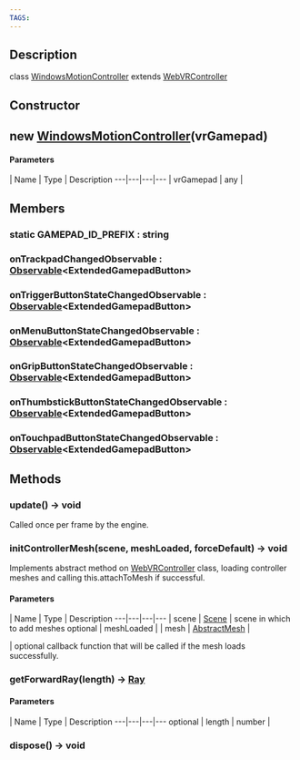 ```yaml
---
TAGS:
---
```

## Description

class [WindowsMotionController](/classes/3.1/WindowsMotionController) extends [WebVRController](/classes/3.1/WebVRController)



## Constructor

## new [WindowsMotionController](/classes/3.1/WindowsMotionController)(vrGamepad)



#### Parameters
 | Name | Type | Description
---|---|---|---
 | vrGamepad | any | 

## Members

### static GAMEPAD_ID_PREFIX : string


### onTrackpadChangedObservable : [Observable](/classes/3.1/Observable)&lt;ExtendedGamepadButton&gt;


### onTriggerButtonStateChangedObservable : [Observable](/classes/3.1/Observable)&lt;ExtendedGamepadButton&gt;


### onMenuButtonStateChangedObservable : [Observable](/classes/3.1/Observable)&lt;ExtendedGamepadButton&gt;


### onGripButtonStateChangedObservable : [Observable](/classes/3.1/Observable)&lt;ExtendedGamepadButton&gt;


### onThumbstickButtonStateChangedObservable : [Observable](/classes/3.1/Observable)&lt;ExtendedGamepadButton&gt;


### onTouchpadButtonStateChangedObservable : [Observable](/classes/3.1/Observable)&lt;ExtendedGamepadButton&gt;


## Methods

### update() &rarr; void

Called once per frame by the engine.
### initControllerMesh(scene, meshLoaded, forceDefault) &rarr; void

Implements abstract method on [WebVRController](/classes/3.1/WebVRController) class, loading controller meshes and calling this.attachToMesh if successful.

#### Parameters
 | Name | Type | Description
---|---|---|---
 | scene | [Scene](/classes/3.1/Scene) |  scene in which to add meshes
optional | meshLoaded |  | mesh | [AbstractMesh](/classes/3.1/AbstractMesh) | 

 |  optional callback function that will be called if the mesh loads successfully.
### getForwardRay(length) &rarr; [Ray](/classes/3.1/Ray)



#### Parameters
 | Name | Type | Description
---|---|---|---
optional | length | number | 

### dispose() &rarr; void


